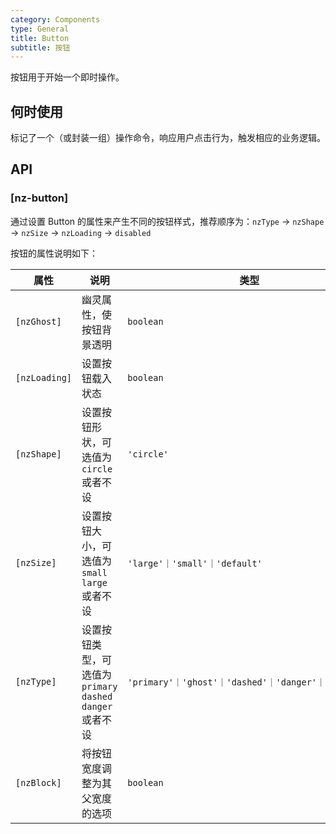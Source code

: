 ```yaml
---
category: Components
type: General
title: Button
subtitle: 按钮
---
```


按钮用于开始一个即时操作。

## 何时使用

标记了一个（或封装一组）操作命令，响应用户点击行为，触发相应的业务逻辑。

## API

### [nz-button]

通过设置 Button 的属性来产生不同的按钮样式，推荐顺序为：`nzType` -> `nzShape` -> `nzSize` -> `nzLoading` -> `disabled`

按钮的属性说明如下：


| 属性 | 说明 | 类型 | 默认值 |
| --- | --- | --- | --- |
| `[nzGhost]` | 幽灵属性，使按钮背景透明 | `boolean` | `false` |
| `[nzLoading]` | 设置按钮载入状态 | `boolean` | `false` |
| `[nzShape]` | 设置按钮形状，可选值为 `circle` 或者不设 | `'circle'` | - |
| `[nzSize]` | 设置按钮大小，可选值为 `small` `large` 或者不设 | `'large'｜'small'｜'default'` | `'default'` |
| `[nzType]` | 设置按钮类型，可选值为 `primary` `dashed` `danger` 或者不设 | `'primary'｜'ghost'｜'dashed'｜'danger'｜'default'` | `'default'` |
| `[nzBlock]` | 将按钮宽度调整为其父宽度的选项 | `boolean` | `false` |
